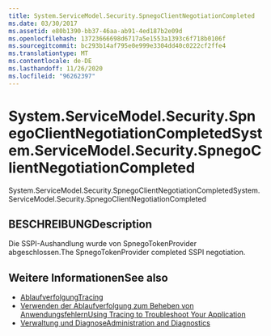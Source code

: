 ```yaml
---
title: System.ServiceModel.Security.SpnegoClientNegotiationCompleted
ms.date: 03/30/2017
ms.assetid: e80b1390-bb37-46aa-ab91-4ed187b2e09d
ms.openlocfilehash: 13723666698d6717a5e1553a1393c6f718b0106f
ms.sourcegitcommit: bc293b14af795e0e999e3304dd40c0222cf2ffe4
ms.translationtype: MT
ms.contentlocale: de-DE
ms.lasthandoff: 11/26/2020
ms.locfileid: "96262397"
---
```

# <a name="systemservicemodelsecurityspnegoclientnegotiationcompleted"></a><span data-ttu-id="84639-102">System.ServiceModel.Security.SpnegoClientNegotiationCompleted</span><span class="sxs-lookup"><span data-stu-id="84639-102">System.ServiceModel.Security.SpnegoClientNegotiationCompleted</span></span>

<span data-ttu-id="84639-103">System.ServiceModel.Security.SpnegoClientNegotiationCompleted</span><span class="sxs-lookup"><span data-stu-id="84639-103">System.ServiceModel.Security.SpnegoClientNegotiationCompleted</span></span>  
  
## <a name="description"></a><span data-ttu-id="84639-104">BESCHREIBUNG</span><span class="sxs-lookup"><span data-stu-id="84639-104">Description</span></span>  

 <span data-ttu-id="84639-105">Die SSPI-Aushandlung wurde von SpnegoTokenProvider abgeschlossen.</span><span class="sxs-lookup"><span data-stu-id="84639-105">The SpnegoTokenProvider completed SSPI negotiation.</span></span>  
  
## <a name="see-also"></a><span data-ttu-id="84639-106">Weitere Informationen</span><span class="sxs-lookup"><span data-stu-id="84639-106">See also</span></span>

- [<span data-ttu-id="84639-107">Ablaufverfolgung</span><span class="sxs-lookup"><span data-stu-id="84639-107">Tracing</span></span>](index.md)
- [<span data-ttu-id="84639-108">Verwenden der Ablaufverfolgung zum Beheben von Anwendungsfehlern</span><span class="sxs-lookup"><span data-stu-id="84639-108">Using Tracing to Troubleshoot Your Application</span></span>](using-tracing-to-troubleshoot-your-application.md)
- [<span data-ttu-id="84639-109">Verwaltung und Diagnose</span><span class="sxs-lookup"><span data-stu-id="84639-109">Administration and Diagnostics</span></span>](../index.md)
